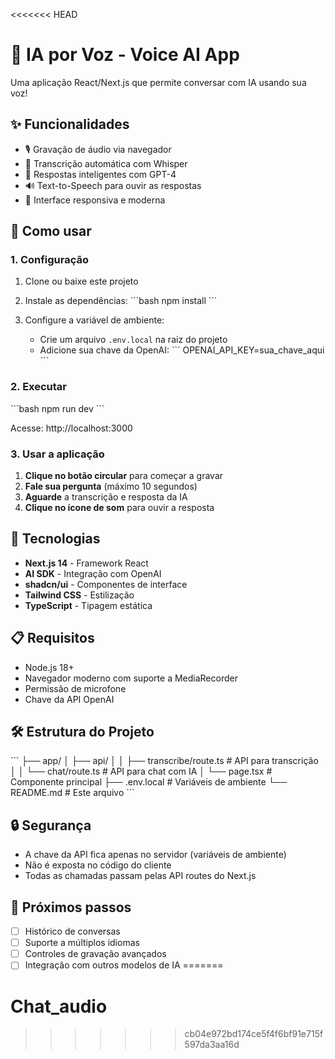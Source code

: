 <<<<<<< HEAD
# 🎤 IA por Voz - Voice AI App

Uma aplicação React/Next.js que permite conversar com IA usando sua voz!

## ✨ Funcionalidades

- 🎙️ Gravação de áudio via navegador
- 📝 Transcrição automática com Whisper
- 🤖 Respostas inteligentes com GPT-4
- 🔊 Text-to-Speech para ouvir as respostas
- 📱 Interface responsiva e moderna

## 🚀 Como usar

### 1. Configuração

1. Clone ou baixe este projeto
2. Instale as dependências:
   \`\`\`bash
   npm install
   \`\`\`

3. Configure a variável de ambiente:
   - Crie um arquivo `.env.local` na raiz do projeto
   - Adicione sua chave da OpenAI:
   \`\`\`
   OPENAI_API_KEY=sua_chave_aqui
   \`\`\`

### 2. Executar

\`\`\`bash
npm run dev
\`\`\`

Acesse: http://localhost:3000

### 3. Usar a aplicação

1. **Clique no botão circular** para começar a gravar
2. **Fale sua pergunta** (máximo 10 segundos)
3. **Aguarde** a transcrição e resposta da IA
4. **Clique no ícone de som** para ouvir a resposta

## 🔧 Tecnologias

- **Next.js 14** - Framework React
- **AI SDK** - Integração com OpenAI
- **shadcn/ui** - Componentes de interface
- **Tailwind CSS** - Estilização
- **TypeScript** - Tipagem estática

## 📋 Requisitos

- Node.js 18+
- Navegador moderno com suporte a MediaRecorder
- Permissão de microfone
- Chave da API OpenAI

## 🛠️ Estrutura do Projeto

\`\`\`
├── app/
│   ├── api/
│   │   ├── transcribe/route.ts  # API para transcrição
│   │   └── chat/route.ts        # API para chat com IA
│   └── page.tsx                 # Componente principal
├── .env.local                   # Variáveis de ambiente
└── README.md                    # Este arquivo
\`\`\`

## 🔒 Segurança

- A chave da API fica apenas no servidor (variáveis de ambiente)
- Não é exposta no código do cliente
- Todas as chamadas passam pelas API routes do Next.js

## 🎯 Próximos passos

- [ ] Histórico de conversas
- [ ] Suporte a múltiplos idiomas
- [ ] Controles de gravação avançados
- [ ] Integração com outros modelos de IA
=======
# Chat_audio
>>>>>>> cb04e972bd174ce5f4f6bf91e715f597da3aa16d
